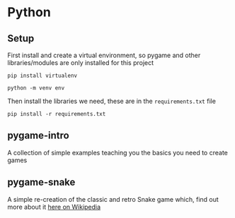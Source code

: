 # Python

## Setup

First install and create a virtual environment, so pygame and other libraries/modules are only installed for this project

```
pip install virtualenv

python -m venv env
```

Then install the libraries we need, these are in the `requirements.txt` file

```
pip install -r requirements.txt
```

## pygame-intro

A collection of simple examples teaching you the basics you need to create games

## pygame-snake

A simple re-creation of the classic and retro Snake game which, find out more about it [here on Wikipedia](<https://en.wikipedia.org/wiki/Snake_(video_game_genre)>)
